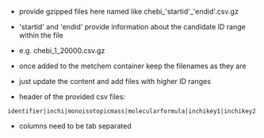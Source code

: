 - provide gzipped files here named like chebi_'startid'_'endid'.csv.gz
- 'startid' and 'endid' provide information about the candidate ID range within the file
- e.g. chebi_1_20000.csv.gz
- once added to the metchem container keep the filenames as they are
- just update the content and add files with higher ID ranges

- header of the provided csv files:
```
identifier|inchi|monoisotopicmass|molecularformula|inchikey1|inchikey2|inchikey3|smiles|name
```
- columns need to be tab separated
